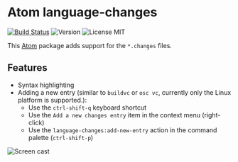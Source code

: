 # Atom language-changes

[![Build Status](https://travis-ci.org/lslezak/language-changes.svg)](https://travis-ci.org/lslezak/language-changes)
![Version](https://img.shields.io/apm/v/language-changes.svg)
![License MIT](https://img.shields.io/apm/l/language-changes.svg)

This [Atom](https://atom.io) package adds support for the `*.changes` files.

## Features

- Syntax highlighting
- Adding a new entry (similar to `buildvc` or `osc vc`, currently only the Linux
  platform is supported.):
  - Use the `ctrl-shift-q` keyboard shortcut
  - Use the `Add a new changes entry` item in the context menu (right-click)
  - Use the `language-changes:add-new-entry` action in the command palette
    (`ctrl-shift-p`)

![Screen cast](https://cloud.githubusercontent.com/assets/907998/11657177/ffbd385c-9dba-11e5-93ed-5520a6950092.gif)